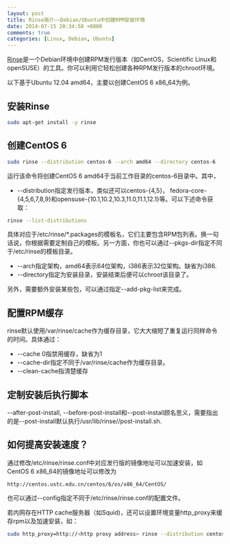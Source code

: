 ```yaml
---
layout: post
title: Rinse简介——Debian/Ubuntu中创建RPM安装环境
date: 2014-07-15 20:34:58 +0800
comments: true
categories: [Linux, Debian, Ubuntu]
---
```


[Rinse](http://collab-maint.alioth.debian.org/rinse/)是一个Debian环境中创建RPM发行版本（如CentOS，Scientific Linux和openSUSE）的工具。你可以利用它轻松创建各种RPM发行版本的chroot环境。

以下基于Ubuntu 12.04 amd64，主要以创建CentOS 6 x86\_64为例。

## 安装Rinse ##

```sh
sudo apt-get install -y rinse
```

## 创建CentOS 6 ##

```sh
sudo rinse --distribution centos-6 --arch amd64 --directory centos-6
```

运行该命令将创建CentOS 6 amd64于当前工作目录的centos-6目录中。其中，

* --distribution指定发行版本，类似还可以centos-{4,5}， fedora-core-{4,5,6,7,8,9}和opensuse-{10.1,10.2,10.3,11.0,11.1,12.1}等。可以下述命令获取：

```sh
rinse --list-distributions
```

具体对应于/etc/rinse/*.packages的模板名，它们主要包含RPM包列表。换一句话说，你根据需要定制自己的模板。另一方面，你也可以通过--pkgs-dir指定不同于/etc/rinse的模板目录。

* --arch指定架构，amd64表示64位架构，i386表示32位架构。缺省为i386.
* --directory指定为安装目录，安装结束后便可以chroot该目录了。

另外，需要额外安装某些包，可以通过指定--add-pkg-list来完成。

## 配置RPM缓存 ##

rinse默认使用/var/rinse/cache作为缓存目录，它大大缩短了重复运行同样命令的时间。具体通过：

* --cache 0指禁用缓存，缺省为1
* --cache-dir指定不同于/var/rinse/cache作为缓存目录。
* --clean-cache指清楚缓存

## 定制安装后执行脚本 ##

--after-post-install, --before-post-install和--post-install顾名思义，需要指出的是--post-install默认执行/usr/lib/rinse/<distribution>/post-install.sh.

## 如何提高安装速度？ ##

通过修改/etc/rinse/rinse.conf中对应发行版的镜像地址可以加速安装，如CentOS 6 x86_64的镜像地址可以修改为

	http://centos.ustc.edu.cn/centos/6/os/x86_64/CentOS/

也可以通过--config指定不同于/etc/rinse/rinse.conf的配置文件。

若内网存在HTTP cache服务器（如Squid)，还可以设置环境变量http_proxy来缓存rpm以及加速安装，如：

```sh
sudo http_proxy=http://<http proxy address> rinse --distribution centos-6 --arch amd64 --directory centos-6
```
